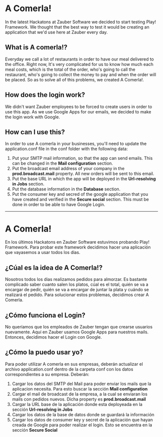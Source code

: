 # A Comerla!
In the latest Hackatons at Zauber Software we decided to start testing Play! Framework. We thought that the best way to test it would be creating an application that we'd use here at Zauber every day.

## What is A comerla!?
Everyday we call a lot of restaurants in order to have our meal delivered to the office. Right now, It's very complicated for us to know how much each meal costs, which is the total of the order, who's going to call the restaurant, who's going to collect the money to pay and when the order will be placed. 
So as to solve all of this problems, we created A Comerla!.

## How does the login work?
We didn't want Zauber employees to be forced to create users in order to use this app. As we use Google Apps for our emails, we decided to make the login work with Google.

## How can I use this?
In order to use A comerla in your businesses, you'll need to update the application.conf file in the conf folder with the following data:

1.  Put your SMTP mail information, so that the app can send emails. This can be changed in the __Mail configuration__ section.
1.  Put the broadcast email address of your company in the  __prod.broadcast.mail__ property. All new orders will be sent to this email.
1.  Put the base URL in which the app will be deployed in the __Url-resolving in   Jobs__ section.
1.  Put the database information in the __Database__ section.
1.  Put the consumer key and secred of the google application that you have created and verified in the __Secure social__ section. This must be done in order to be able to have Google Login.

---------------------------------------------------------------------------------------------------------------------------------------------


# A Comerla!
En los últimos Hackatons en Zauber Software estuvimos probando Play! Framework. Para probar este framework decidimos hacer una aplicación que vayasemos a usar todos los dias.

## ¿Cúal es la idea de A Comerla!?
Nosotros todos los dias realizamos pedidos para almorzar. Es bastante complicado saber cuanto salen los platos, cúal es el total, quién se va a encargar de pedir, quién se va a encargar de juntar la plata y cuándo se realizará el pedido. 
Para solucionar estos problemas, decidimos crear A Comerla.

## ¿Cómo funciona el Login?
No queríamos que los empleados de Zauber tengan que crearse usuarios nuevamente. Aquí en Zauber usamos Google Apps para nuestros mails. Entonces, decidimos hacer el Login con Google.

## ¿Cómo la puedo usar yo?
Para poder utilizar A comerla en sus empresas, deberán actualizar el archivo application.conf dentro de la carpeta conf con los datos correspondientes a su empresa. Deberán: 

1.  Cargar los datos del SMTP del Mail para poder enviar los mails que la aplicacion necesita. Para esto buscar la sección __Mail configuration__
1.  Cargar el mail de broadcast de la empresa, a la cual se enviaran los mails con pedidos nuevos. Dicha property es __prod.broadcast.mail__
1.  Cargar la URL base de la aplicación donde esta deployeada en la sección __Url-resolving in Jobs__
1.  Cargar los datos de la base de datos donde se guardará la información
1.  Cargar los datos de consumer key y secret de la aplicación que hayan creada de Google para poder realizar el login. Esto se encuentra en la sección __Secure Social__